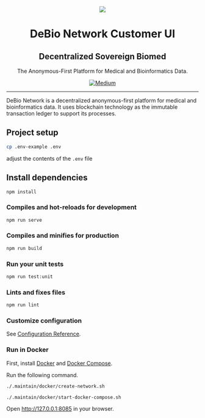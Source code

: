 <div align="center">
<img src="https://avatars.githubusercontent.com/u/76637246?s=200&v=4">
</div>

<div align="Center">
<h1> DeBio Network Customer UI</h1>
<h2> Decentralized Sovereign Biomed </h2>
The Anonymous-First Platform for Medical and Bioinformatics Data.

<br>

[![Medium](https://img.shields.io/badge/Medium-DeBio%20Network-brightgreen?logo=medium)](https://blog.debio.network)
</div>

---

DeBio Network is a decentralized anonymous-first platform for medical and bioinformatics data. It uses blockchain technology as the immutable transaction ledger to support its processes.

## Project setup
```sh
cp .env-example .env
```
adjust the contents of the `.env` file

## Install dependencies

```sh
npm install
```

### Compiles and hot-reloads for development
```sh
npm run serve
```

### Compiles and minifies for production
```sh
npm run build
```

### Run your unit tests
```sh
npm run test:unit
```

### Lints and fixes files
```sh
npm run lint
```

### Customize configuration
See [Configuration Reference](https://cli.vuejs.org/config/).

### Run in Docker

First, install [Docker](https://docs.docker.com/get-docker/) and
[Docker Compose](https://docs.docker.com/compose/install/).

Run the following command.

```sh
./.maintain/docker/create-network.sh
```

```sh
./.maintain/docker/start-docker-compose.sh
```
Open http://127.0.0.1:8085 in your browser.
